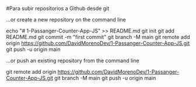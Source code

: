 #Para subir repositorios a Github desde git 

…or create a new repository on the command line

echo "# 1-Passanger-Counter-App-JS" >> README.md
git init
git add README.md
git commit -m "first commit"
git branch -M main
git remote add origin https://github.com/DavidMorenoDev/1-Passanger-Counter-App-JS.git
git push -u origin main


…or push an existing repository from the command line

git remote add origin https://github.com/DavidMorenoDev/1-Passanger-Counter-App-JS.git
git branch -M main
git push -u origin main